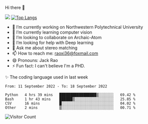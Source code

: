Hi there 👋

![](https://github-readme-stats.vercel.app/api?username=Raohaocheng)
[![Top Langs](https://github-readme-stats.vercel.app/api/top-langs/?username=Raohaocheng&layout=compact)](https://github.com/anuraghazra/github-readme-stats)

- 🔭 I’m currently working on Northwestern Polytechnical University
- 🌱 I’m currently learning computer vision
- 👯 I’m looking to collaborate on Archaic-Atom
- 🤔 I’m looking for help with Deep learning
- 💬 Ask me about stereo matching
- 📫 How to reach me: raoxi36@foxmail.com
- 😄 Pronouns: Jack Rao
- ⚡ Fun fact: I can't believe I'm a PHD.

✨ The coding language used in last week
<!--START_SECTION:waka-->

```text
From: 11 September 2022 - To: 18 September 2022

Python   4 hrs 39 mins   █████████████████▒░░░░░░░   69.42 %
Bash     1 hr 43 mins    ██████▒░░░░░░░░░░░░░░░░░░   25.85 %
CSV      16 mins         █░░░░░░░░░░░░░░░░░░░░░░░░   04.02 %
Other    2 mins          ▒░░░░░░░░░░░░░░░░░░░░░░░░   00.71 %
```

<!--END_SECTION:waka-->

![Visitor Count](https://profile-counter.glitch.me/Raohaocheng/count.svg)
